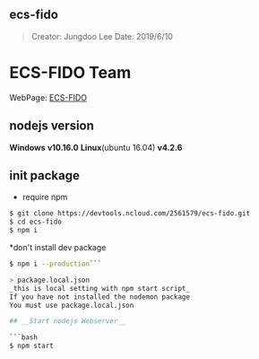 ## ecs-fido
> Creator: Jungdoo Lee
> Date: 2019/6/10

# ECS-FIDO Team
WebPage: [ECS-FIDO](http://ecs-fido.com:3000)

## nodejs version
__Windows__ __v10.16.0__
__Linux__(ubuntu 16.04) __v4.2.6__

## __init package__
* require npm

```bash
$ git clone https://devtools.ncloud.com/2561579/ecs-fido.git	
$ cd ecs-fido
$ npm i
```
*don't install dev package
```bash
$ npm i --production```

> package.local.json
_this is local setting with npm start script_
If you have not installed the nodemon package
You must use package.local.json

## __Start nodejs Webserver__

```bash
$ npm start
```
